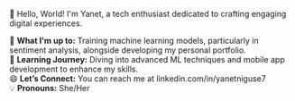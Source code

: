 
👋 Hello, World! I'm Yanet, a tech enthusiast dedicated to crafting engaging digital experiences.

🔭 **What I'm up to:** Training machine learning models, particularly in sentiment analysis, alongside developing my personal portfolio.  
🌱 **Learning Journey:** Diving into advanced ML techniques and mobile app development to enhance my skills.  
😄 **Let’s Connect:** You can reach me at linkedin.com/in/yanetniguse7  
💡 **Pronouns:** She/Her  
